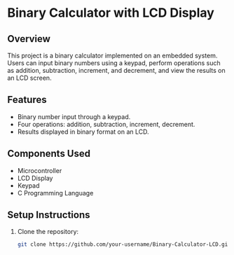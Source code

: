 # Binary Calculator with LCD Display

## Overview
This project is a binary calculator implemented on an embedded system. Users can input binary numbers using a keypad, perform operations such as addition, subtraction, increment, and decrement, and view the results on an LCD screen.

## Features
- Binary number input through a keypad.
- Four operations: addition, subtraction, increment, decrement.
- Results displayed in binary format on an LCD.

## Components Used
- Microcontroller
- LCD Display
- Keypad
- C Programming Language

## Setup Instructions
1. Clone the repository:
   ```bash
   git clone https://github.com/your-username/Binary-Calculator-LCD.git
